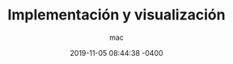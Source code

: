 ---
layout: post
title: "Implementación y visualización"
date: 2019-11-05 08:44:38 -0400
category: convolution-masks
author: mac
short-description: Mascaras de convolución aplicadas a un video
---